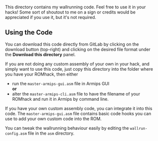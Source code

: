 This directory contains my wallrunning code. Feel free to use it in your hacks!
Some sort of shoutout to me on a sign or credits would be appreciated if you use
it, but it's not required.

## Using the Code

You can download this code directly from GitLab by clicking on the download
button (top-right) and clicking on the desired file format under the **Download
this directory** panel.

If you are not doing any custom assembly of your own in your hack, and simply
want to use this code, just copy this directory into the folder where you have
your ROMhack, then either
* run the `master-armips-gui.asm` file in Armips GUI  
 **or**
* alter the `master-armips-cli.asm` file to have the filename of your ROMhack
 and run it in Armips by command line.

If you have your own custom assembly code, you can integrate it into this code.
The `master-armips-gui.asm` file contains basic code hooks you can use to add
your own custom code into the ROM.

You can tweak the wallrunning behaviour easily by editing the `wallrun-config.asm`
file in the `asm` directory.
